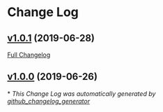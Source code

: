 # Change Log

## [v1.0.1](https://github.com/compwright/feathers-bee-queue/tree/v1.0.1) (2019-06-28)
[Full Changelog](https://github.com/compwright/feathers-bee-queue/compare/v1.0.0...v1.0.1)

## [v1.0.0](https://github.com/compwright/feathers-bee-queue/tree/v1.0.0) (2019-06-26)


\* *This Change Log was automatically generated by [github_changelog_generator](https://github.com/skywinder/Github-Changelog-Generator)*
